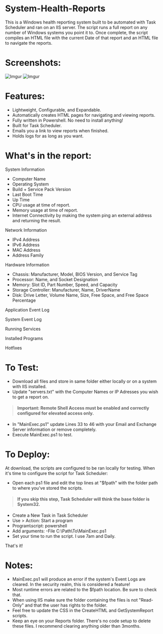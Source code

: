 # System-Health-Reports
This is a Windows health reporting system built to be automated with Task Scheduler and ran on an IIS server. The script runs a full report on any number of Windows systems you point it to. Once complete, the script compiles an HTML file with the current Date of that report and an HTML file to navigate the reports.

# Screenshots:
![Imgur](https://i.imgur.com/uzProRG.png)
![Imgur](https://i.imgur.com/mvlim5J.png)

# Features:
- Lightweight, Configurable, and Expandable.
- Automatically creates HTML pages for navigating and viewing reports.
- Fully written in Powershell. No need to install anything!
- Built for Task Scheduler.
- Emails you a link to view reports when finished.
- Holds logs for as long as you want.

# What's in the report:
System Information
- Computer Name
- Operating System
- Build + Service Pack Version
- Last Boot Time
- Up Time
- CPU usage at time of report.
- Memory usage at time of report.
- Internet Connectivity by making the system ping an external address and returning the result.

Network Information
- IPv4 Address
- IPv6 Address
- MAC Address
- Address Family

Hardware Information
- Chassis: Manufacturer, Model, BIOS Version, and Service Tag
- Processor: Name, and Socket Designation
- Memory: Slot ID, Part Number, Speed, and Capacity
- Storage Controller: Manufacturer, Name, DriverName
- Disk: Drive Letter, Volume Name, Size, Free Space, and Free Space Percentage

Application Event Log

System Event Log

Running Services

Installed Programs

Hotfixes

# To Test:
- Download all files and store in same folder either locally or on a system with IIS installed.
- Update "servers.txt" with the Computer Names or IP Adresses you wish to get a report on. 
> #### Important: Remote Shell Access must be enabled and correctly configured for elevated access only.
- In "MainExec.ps1" update Lines 33 to 46 with your Email and Exchange Server information or remove completely.
- Execute MainExec.ps1 to test.

# To Deploy:
At download, the scripts are configured to be ran locally for testing. When it's time to configure the script for Task Scheduler:
- Open each ps1 file and edit the top lines at "$fpath" with the folder path to where you've stored the scripts.
> #### If you skip this step, Task Scheduler will think the base folder is System32.
- Create a New Task in Task Scheduler
- Use > Action: Start a program
- Program\script: powershell
- Add arguments: -File C:\Path\To\MainExec.ps1
- Set your time to run the script. I use 7am and Daily.

 That's it!

# Notes:
- MainExec.ps1 will produce an error if the system's Event Logs are cleared. In the security realm, this is considered a feature!
- Most runtime errors are related to the $fpath location. Be sure to check that.
- When using IIS make sure the folder containing the files is not "Read-Only" and that the user has rights to the folder.
- Feel free to update the CSS in the CreateHTML and GetSystemReport scripts.
- Keep an eye on your Reports folder. There's no code setup to delete these files. I recommend clearing anything older than 3months.

